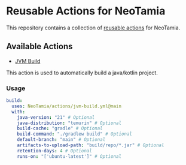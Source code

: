 # Reusable Actions for NeoTamia

This repository contains a collection of [reusable actions](https://docs.github.com/en/actions/using-workflows/reusing-workflows) for NeoTamia.

## Available Actions

- [JVM Build](./jvm-build.yml)

This action is used to automatically build a java/kotlin project.

### Usage

```yaml
build:
  uses: NeoTamia/actions/jvm-build.yml@main
  with:
    java-version: "21" # Optional
    java-distribution: "temurin" # Optional
    build-cache: "gradle" # Optional
    build-command: "./gradlew build" # Optional
    default-branch: "main" # Optional
    artifacts-to-upload-path: "build/repo/*.jar" # Optional
    retention-days: 4 # Optional
    runs-on: "['ubuntu-latest']" # Optional
```
